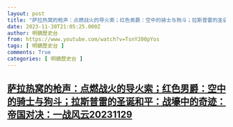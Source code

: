 ```yaml
---
layout: post
title: "萨拉热窝的枪声：点燃战火的导火索；红色男爵：空中的骑士与狗斗；拉斯普雷的圣诞和平：战壕中的奇迹：帝国对决：一战风云20231129"
date: 2023-11-30T21:05:25.000Z
author: 明鏡歷史台
from: https://www.youtube.com/watch?v=TsnY200pYos
tags: [ 明鏡歷史台 ]
comments: True
categories: [ 明鏡歷史台 ]
---
```

<!--1701378325000-->
[萨拉热窝的枪声：点燃战火的导火索；红色男爵：空中的骑士与狗斗；拉斯普雷的圣诞和平：战壕中的奇迹：帝国对决：一战风云20231129](https://www.youtube.com/watch?v=TsnY200pYos)
------

<div>

</div>

